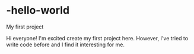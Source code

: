 # -hello-world
My first project

Hi everyone!
I'm excited create my first project here. 
However, I've tried to write code before and I find it interesting for me.
